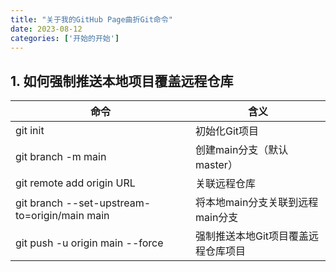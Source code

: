 ```yaml
---
title: "关于我的GitHub Page曲折Git命令"
date: 2023-08-12
categories: ['开始的开始']
---
```


## 1. 如何强制推送本地项目覆盖远程仓库

| 命令 | 含义 |
| --- | --- |
| git init | 初始化Git项目 |
| git branch -m main | 创建main分支（默认master） |
| git remote add origin URL | 关联远程仓库 |
| git branch --set-upstream-to=origin/main main | 将本地main分支关联到远程main分支 |
| git push -u origin main --force | 强制推送本地Git项目覆盖远程仓库项目 |